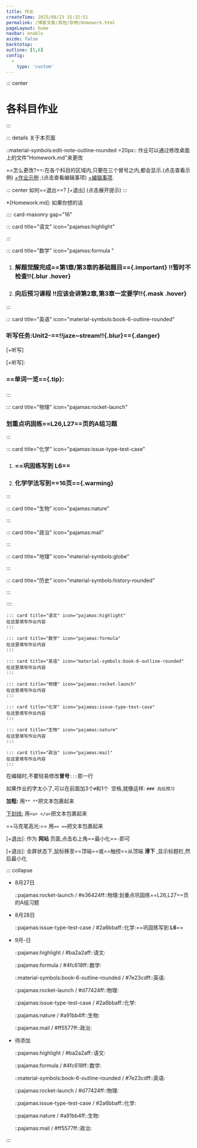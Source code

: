 ```yaml
---
title: 作业
createTime: 2025/08/23 15:32:51
permalink: /博客文章/其他/杂物/Homework.html
pageLayout: home
navbar: enable
aside: false
backtotop: 
outline: [5,6]
config:
  -
    type: 'custom'
---
```


::: center
# 各科目作业
:::


::: details 关于本页面

::material-symbols:edit-note-outline-rounded =20px:: 作业可以通过修改桌面上的文件"Homework.md"来更改

==怎么更改?==:在各个科目的区域内,只要在三个冒号之内,都会显示.(点击查看示例) [+作业示例] ;(点击查看编辑事项) [+编辑事项].

::: center
如何==退出==? [+退出] (点击展开提示)
:::

*[Homework.md]: 如果你想的话




:::: card-masonry gap="16" 



::: card title="语文" icon="pajamas:highlight"

:::



::: card title="数学" icon="pajamas:formula "
1. ### 解题觉醒完成==第1章/第3章的基础题目=={.important} !!暂时不检查!!{.blur .hover}
2. ### 向后预习课程 !!应该会讲第2章,第3章一定要学!!{.mask .hover}
:::



::: card title="英语" icon="material-symbols:book-6-outline-rounded"
### 听写任务:Unit2-==!!jaze~stream!!{.blur}=={.danger}

[+听写]


[+听写]:
  ### ==单词一览=={.tip}:
  ### 
:::



::: card title="物理" icon="pajamas:rocket-launch"
### 划重点巩固练==L26,L27==页的A组习题
:::



::: card title="化学" icon="pajamas:issue-type-test-case"
1. ### ==巩固练写到 **L6**==

2. ### 化学学法写到==16页=={.warming}
:::



::: card title="生物" icon="pajamas:nature"

:::



::: card title="政治" icon="pajamas:mail"

:::



::: card title="地理" icon="material-symbols:globe"

:::



::: card title="历史" icon="material-symbols:history-rounded"

:::



:::: 


[+作业示例]:
   以语文为例子:
   ```
   ::: card title="语文" icon="pajamas:highlight"
   在这里填写作业内容
   :::
   ```

[+作业示例]:
   以数学为例子:
   ```
   ::: card title="数学" icon="pajamas:formula"
   在这里填写作业内容
   :::
   ```

[+作业示例]:
   以英语为例子:
   ```
   ::: card title="英语" icon="material-symbols:book-6-outline-rounded"
   在这里填写作业内容
   :::
   ```

[+作业示例]:
   以物理为例子:
   ```
   ::: card title="物理" icon="pajamas:rocket-launch"
   在这里填写作业内容
   :::
   ```

[+作业示例]:
   以化学为例子:
   ```
   ::: card title="化学" icon="pajamas:issue-type-test-case"
   在这里填写作业内容
   :::
   ```

[+作业示例]:
   以生物为例子:
   ```
   ::: card title="生物" icon="pajamas:nature"
   在这里填写作业内容
   :::
   ```

[+作业示例]:
   以政治为例子:
   ```
   ::: card title="政治" icon="pajamas:mail"
   在这里填写作业内容
   :::
   ```

[+编辑事项]:
   **编辑事项**

   在编辑时,不要轻易修改**冒号**`:::`那一行

   如果作业的字太小了,可以在前面加3个`#`和1个` `空格,就像这样:
      ```
      ### 向后预习
      ```

[+编辑事项]:
   **文本格式：**

   **加粗:** 用`** **`把文本包裹起来

   <u>下划线:</u> 用`<u> </u>`把文本包裹起来

   ==马克笔高光:== 用`== ==`把文本包裹起来


[+退出]:
  作为 **网站** 页面,点击右上角==最小化==`-`即可

[+退出]:
  全屏状态下,鼠标移至==顶端==或==触控==从顶端 **滑下** ,显示标题栏,然后最小化


::: collapse
- 8月27日

  ::pajamas:rocket-launch / #e36424ff::物理:划重点巩固练==L26,L27==页的A组习题

- 8月28日

  ::pajamas:issue-type-test-case / #2a6bbaff::化学:==巩固练写到 **L6**==
  
- 9月-日

  ::pajamas:highlight / #ba2a2aff::语文:

  ::pajamas:formula / #4fc618ff::数学:

  ::material-symbols:book-6-outline-rounded / #7e23cdff::英语:

  ::pajamas:rocket-launch / #d77424ff::物理:

  ::pajamas:issue-type-test-case / #2a6bbaff::化学:

  ::pajamas:nature / #a91bb4ff::生物:

  ::pajamas:mail / #ff5577ff::政治:

- 待添加

  ::pajamas:highlight / #ba2a2aff::语文:

  ::pajamas:formula / #4fc618ff::数学:

  ::material-symbols:book-6-outline-rounded / #7e23cdff::英语:

  ::pajamas:rocket-launch / #d77424ff::物理:

  ::pajamas:issue-type-test-case / #2a6bbaff::化学:

  ::pajamas:nature / #a91bb4ff::生物:

  ::pajamas:mail / #ff5577ff::政治:

:::